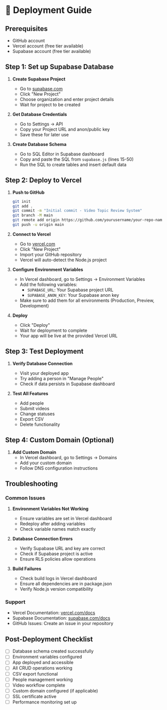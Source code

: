 # 🚀 Deployment Guide

## Prerequisites
- GitHub account
- Vercel account (free tier available)
- Supabase account (free tier available)

## Step 1: Set up Supabase Database

1. **Create Supabase Project**
   - Go to [supabase.com](https://supabase.com)
   - Click "New Project"
   - Choose organization and enter project details
   - Wait for project to be created

2. **Get Database Credentials**
   - Go to Settings → API
   - Copy your Project URL and anon/public key
   - Save these for later use

3. **Create Database Schema**
   - Go to SQL Editor in Supabase dashboard
   - Copy and paste the SQL from `supabase.js` (lines 15-50)
   - Run the SQL to create tables and insert default data

## Step 2: Deploy to Vercel

1. **Push to GitHub**
   ```bash
   git init
   git add .
   git commit -m "Initial commit - Video Topic Review System"
   git branch -M main
   git remote add origin https://github.com/yourusername/your-repo-name.git
   git push -u origin main
   ```

2. **Connect to Vercel**
   - Go to [vercel.com](https://vercel.com)
   - Click "New Project"
   - Import your GitHub repository
   - Vercel will auto-detect the Node.js project

3. **Configure Environment Variables**
   - In Vercel dashboard, go to Settings → Environment Variables
   - Add the following variables:
     - `SUPABASE_URL`: Your Supabase project URL
     - `SUPABASE_ANON_KEY`: Your Supabase anon key
   - Make sure to add them for all environments (Production, Preview, Development)

4. **Deploy**
   - Click "Deploy"
   - Wait for deployment to complete
   - Your app will be live at the provided Vercel URL

## Step 3: Test Deployment

1. **Verify Database Connection**
   - Visit your deployed app
   - Try adding a person in "Manage People"
   - Check if data persists in Supabase dashboard

2. **Test All Features**
   - Add people
   - Submit videos
   - Change statuses
   - Export CSV
   - Delete functionality

## Step 4: Custom Domain (Optional)

1. **Add Custom Domain**
   - In Vercel dashboard, go to Settings → Domains
   - Add your custom domain
   - Follow DNS configuration instructions

## Troubleshooting

### Common Issues

1. **Environment Variables Not Working**
   - Ensure variables are set in Vercel dashboard
   - Redeploy after adding variables
   - Check variable names match exactly

2. **Database Connection Errors**
   - Verify Supabase URL and key are correct
   - Check if Supabase project is active
   - Ensure RLS policies allow operations

3. **Build Failures**
   - Check build logs in Vercel dashboard
   - Ensure all dependencies are in package.json
   - Verify Node.js version compatibility

### Support

- Vercel Documentation: [vercel.com/docs](https://vercel.com/docs)
- Supabase Documentation: [supabase.com/docs](https://supabase.com/docs)
- GitHub Issues: Create an issue in your repository

## Post-Deployment Checklist

- [ ] Database schema created successfully
- [ ] Environment variables configured
- [ ] App deployed and accessible
- [ ] All CRUD operations working
- [ ] CSV export functional
- [ ] People management working
- [ ] Video workflow complete
- [ ] Custom domain configured (if applicable)
- [ ] SSL certificate active
- [ ] Performance monitoring set up
